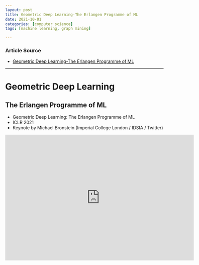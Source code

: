 ```yaml
---
layout: post
title: Geometric Deep Learning-The Erlangen Programme of ML
date: 2021-10-01
categories: [computer science]
tags: [machine learning, graph mining]

---
```


### Article Source

* [Geometric Deep Learning-The Erlangen Programme of ML](https://www.youtube.com/watch?v=MblxCqwengI)


---


# Geometric Deep Learning

## The Erlangen Programme of ML

* Geometric Deep Learning: The Erlangen Programme of ML 
* ICLR 2021 
* Keynote by Michael Bronstein (Imperial College London / IDSIA / Twitter)


<iframe width="600" height="400" src="https://www.youtube.com/embed/w6Pw4MOzMuo" title="YouTube video player" frameborder="0" allow="accelerometer; autoplay; clipboard-write; encrypted-media; gyroscope; picture-in-picture" allowfullscreen></iframe>